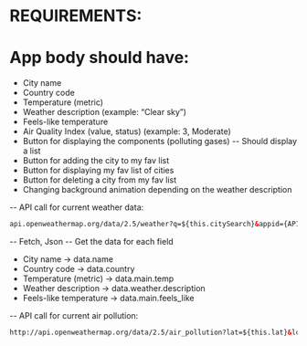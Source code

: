 # REQUIREMENTS: 

# App body should have:
- City name 
- Country code
- Temperature (metric)
- Weather description (example: “Clear sky”)
- Feels-like temperature
- Air Quality Index (value, status) (example: 3, Moderate)
- Button for displaying the components (polluting gases)
-- Should display a list 
- Button for adding the city to my fav list 
- Button for displaying my fav list of cities 
- Button for deleting a city from my fav list 
-  Changing background animation depending on the weather description

 -- API call for current weather data:
```html
api.openweathermap.org/data/2.5/weather?q=${this.citySearch}&appid={API key}
```
 -- Fetch, Json
 -- Get the data for each field 
 - City name -> data.name
 - Country code -> data.country
 - Temperature (metric) -> data.main.temp
 - Weather description -> data.weather.description
 - Feels-like temperature -> data.main.feels_like

 -- API call for current air pollution: 
 ```html
http://api.openweathermap.org/data/2.5/air_pollution?lat=${this.lat}&lon=${this.lon}&appid={API key}
```


